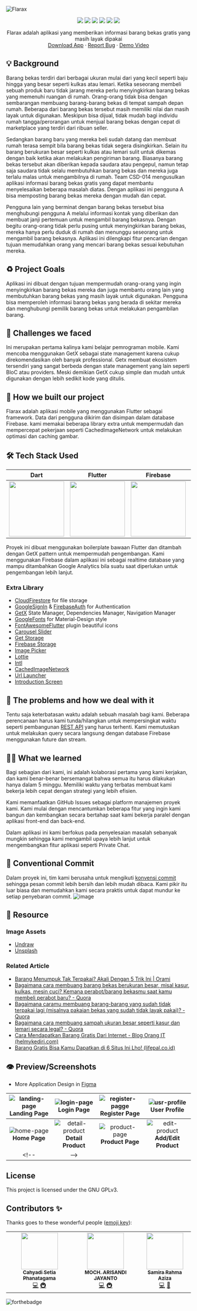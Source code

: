 ![Flarax](https://socialify.git.ci/MochArisandiJayanto/Flarax/image?description=1&descriptionEditable=%F0%9F%92%A0Made%20using%20Dart%2C%20Flutter%2C%20Firebase%20and%20GetX%F0%9F%92%A0&font=Source%20Code%20Pro&forks=1&issues=1&language=1&logo=https%3A%2F%2Fi.ibb.co%2FRpJ2W40%2F755-Converted-01.png&name=1&pattern=Brick%20Wall&pulls=1&stargazers=1&theme=Dark)
<p align="center">
<img src="https://img.shields.io/badge/dart-%230175C2.svg?style=for-the-badge&logo=dart&logoColor=white" />
<img src="https://img.shields.io/badge/Flutter-%2302569B.svg?style=for-the-badge&logo=Flutter&logoColor=white" />
<img src="https://img.shields.io/badge/firebase-%23039BE5.svg?style=for-the-badge&logo=firebase" />
<img src="https://img.shields.io/badge/git-%23F05033.svg?style=for-the-badge&logo=git&logoColor=white" />
<img src="https://img.shields.io/badge/github-%23121011.svg?style=for-the-badge&logo=github&logoColor=white" />
<img src="https://img.shields.io/badge/Visual%20Studio%20Code-0078d7.svg?style=for-the-badge&logo=visual-studio-code&logoColor=white" />
  </p>
  <p align="center">
    Flarax adalah aplikasi yang memberikan informasi barang bekas gratis yang masih layak dipakai
    <br />
    <a href="https://github.com/MochArisandiJayanto/Flarax/releases/download/v.1.0.0-beta/Flarax-App-Beta.apk">Download App</a>
    ·
    <a href="https://github.com/MochArisandiJayanto/Flarax/issues/new">Report Bug</a>
    ·
    <a href="https://drive.google.com/drive/folders/1-rIitoAolhgqZzkIKAcjSvwsQQABDPc8">Demo Video</a>
  </p>

## 💡 Background
Barang bekas terdiri dari berbagai ukuran mulai dari yang kecil seperti baju hingga yang besar seperti kulkas atau lemari. Ketika seseorang membeli sebuah produk baru tidak jarang mereka perlu menyingkirkan barang bekas yang memenuhi ruangan di rumah. Orang-orang tidak bisa dengan sembarangan membuang barang-barang bekas di tempat sampah depan rumah. Beberapa dari barang bekas tersebut masih memiliki nilai dan masih layak untuk digunakan. Meskipun bisa dijual, tidak mudah bagi individu rumah tangga/perorangan untuk menjual barang bekas dengan cepat di marketplace yang terdiri dari ribuan seller.

Sedangkan barang baru yang mereka beli sudah datang dan membuat rumah terasa sempit bila barang bekas tidak segera disingkirkan. Selain itu barang berukuran besar seperti kulkas atau lemari sulit untuk dikemas dengan baik ketika akan melakukan pengiriman barang. Biasanya barang bekas tersebut akan diberikan kepada saudara atau pengepul, namun tetap saja saudara tidak selalu membutuhkan barang bekas dan mereka juga terlalu malas untuk mengambilnya di rumah. Team CSD-014 mengusulkan aplikasi informasi barang bekas gratis yang dapat membantu menyelesaikan beberapa masalah diatas. Dengan aplikasi ini pengguna A bisa memposting barang bekas mereka dengan mudah dan cepat. 

Pengguna lain yang berminat dengan barang bekas tersebut bisa menghubungi pengguna A melalui informasi kontak yang diberikan dan membuat janji pertemuan untuk mengambil barang bekasnya. Dengan begitu orang-orang tidak perlu pusing untuk menyingkirkan barang bekas, mereka hanya perlu duduk di rumah dan menunggu seseorang untuk mengambil barang bekasnya. Aplikasi ini dilengkapi fitur pencarian dengan tujuan memudahkan orang yang mencari barang bekas sesuai kebutuhan mereka.

## ♻️ Project Goals
Aplikasi ini dibuat dengan tujuan mempermudah orang-orang yang ingin menyingkirkan barang bekas mereka dan juga membantu orang lain yang membutuhkan barang bekas yang masih layak untuk digunakan. Pengguna bisa memperoleh informasi barang bekas yang berada di sekitar mereka dan menghubungi pemilik barang bekas untuk melakukan pengambilan barang.

## 🤯 Challenges we faced
Ini merupakan pertama kalinya kami belajar pemrograman mobile. Kami mencoba menggunakan GetX sebagai state management karena cukup direkomendasikan oleh banyak professional. Getx membuat ekosistem tersendiri yang sangat berbeda dengan state management yang lain seperti BloC atau providers. Meski demikian GetX cukup simple dan mudah untuk digunakan dengan lebih sedikit kode yang ditulis.

## 🧐 How we built our project
Flarax adalah aplikasi mobile yang menggunakan Flutter sebagai framework. Data dari pengguna dikirim dan disimpan dalam database Firebase. kami memakai beberapa library extra untuk mempermudah dan mempercepat pekerjaan seperti CachedImageNetwork untuk melakukan optimasi dan caching gambar.

## 🛠️ Tech Stack Used
| Dart      | Flutter      |Firebase      | GetX      | VSCode      | Figma      | 
|------------|-------------|-------------|-------------|-------------|-------------|
| <img src="https://avatars.githubusercontent.com/u/1609975?s=280&v=4" width="150"> | <img src="https://res.cloudinary.com/startup-grind/image/upload/c_fill,dpr_2.0,f_auto,g_center,h_500,q_auto:good,w_500/v1/gcs/platform-data-dsc/events/1_ilC2Aqp5sZd1wi0CopD1Hw_zT8WoJh.png" width="150"> | <img src="https://www.gstatic.com/devrel-devsite/prod/v84e6f6a61298bbae5bb110c196e834c7f21fe3fb34e722925433ddb936d280c9/firebase/images/touchicon-180.png" width="150"> | <img src="https://blog.kakaocdn.net/dn/tTJsy/btraPuKSP5Y/34aELwuQ5eWBta1trRneU1/img.png" width="150"> | <img src="https://cdn.icon-icons.com/icons2/2107/PNG/512/file_type_vscode_icon_130084.png" width="150"> | <img src="https://lh3.googleusercontent.com/proxy/29TIqd2Hy2IpoPm603u0wCjmAUM6ZH9ChesRAAdnmDSzadCMTWwWvq2iJPTwDZYhcBdGWXklrDpqIH34M5n4NbwoM5dEUfq05-FtFMNGEMhk8jWelP0KLLs" width="150"> | 

Proyek ini dibuat menggunakan boilerplate bawaan Flutter dan ditambah dengan GetX pattern untuk mempermudah pengembangan. Kami menggunakan Firebase dalam aplikasi ini sebagai realtime database yang mampu ditambahkan Google Analytics bila suatu saat diperlukan untuk pengembangan lebih lanjut.
### Extra Library
- [CloudFirestore](https://pub.dev/packages/cloud_firestore) for file storage
- [GoogleSignIn](https://pub.dev/packages/google_sign_in) & [FirebaseAuth](https://pub.dev/packages/firebase_auth) for Authentication
- [GetX](https://pub.dev/packages/get) State Manager, Dependencies Manager, Navigation Manager
- [GoogleFonts](https://pub.dev/packages/google_fonts) for Material-Design style
- [FontAwesomeFlutter](https://pub.dev/packages/font_awesome_flutter) plugin beautiful icons
- [Carousel Slider](https://pub.dev/packages/carousel_slider)
- [Get Storage](https://pub.dev/packages/get_storage)
- [Firebase Storage](https://pub.dev/packages/firebase_storage)
- [Image Picker](https://pub.dev/packages/image_picker)
- [Lottie](https://pub.dev/packages/lottie)
- [Intl](https://pub.dev/packages/intl)
- [CachedImageNetwork](https://pub.dev/packages/cached_network_image)
- [Url Launcher](https://pub.dev/packages/url_launcher)
- [Introduction Screen](https://pub.dev/packages/introduction_screen)

## 🔧 The problems and how we deal with it
Tentu saja keterbatasan waktu adalah sebuah masalah bagi kami. Beberapa perencanaan harus kami tunda/hilangkan untuk mempersingkat waktu seperti pembangunan [REST API](https://github.com/MochArisandiJayanto/Flarax/blob/master/API_Design_Architecture.md) yang harus terhenti. Kami memutuskan untuk melakukan query secara langsung dengan database Firebase menggunakan future dan stream.

## 🧑‍🎓 What we learned
Bagi sebagian dari kami, ini adalah kolaborasi pertama yang kami kerjakan, dan kami benar-benar bersemangat bahwa semua itu harus dilakukan hanya dalam 5 minggu. Memiliki waktu yang terbatas membuat kami bekerja lebih cepat dengan strategi yang lebih efisien.‎

‎Kami memanfaatkan GitHub Issues sebagai platform manajemen proyek kami. Kami mulai dengan mencantumkan beberapa fitur yang ingin kami bangun dan kembangkan secara bertahap saat kami bekerja paralel dengan aplikasi front-end dan back-end.‎

‎Dalam aplikasi ini kami berfokus pada penyelesaian masalah sebanyak mungkin sehingga kami mengambil upaya lebih lanjut untuk mengembangkan fitur aplikasi seperti Private Chat.‎

## 🐾 Conventional Commit
‎Dalam proyek ini, tim kami berusaha untuk mengikuti [konvensi commit](https://www.conventionalcommits.org/en/v1.0.0/) sehingga pesan commit lebih bersih dan lebih mudah dibaca. Kami pikir itu luar biasa dan memudahkan kami secara praktis untuk dapat mundur ke setiap penyebaran commit.
![image](https://user-images.githubusercontent.com/48324618/147223979-cb30dd1d-d7d8-435c-ba32-38309203659d.png)

## 📘 Resource‎
### Image Assets
- [Undraw](http://undraw.co)
- [Unsplash](http://unsplash.com)

### Related Article
- [Barang Menumpuk Tak Terpakai? Akali Dengan 5 Trik Ini | Orami](https://www.orami.co.id/magazine/barang-menumpuk-tak-terpakai-akali-dengan-5-trik-ini/)
- [Bagaimana cara membuang barang bekas berukuran besar, misal kasur, kulkas, mesin cuci? Kemana perabot/barang bekasmu saat kamu membeli perabot baru? - Quora](https://id.quora.com/Bagaimana-cara-membuang-barang-bekas-berukuran-besar-misal-kasur-kulkas-mesin-cuci-Kemana-perabot-barang-bekasmu-saat-kamu-membeli-perabot-baru)
- [Bagaimana caramu membuang barang-barang yang sudah tidak terpakai lagi (misalnya pakaian bekas yang sudah tidak layak pakai)? - Quora](https://id.quora.com/Bagaimana-caramu-membuang-barang-barang-yang-sudah-tidak-terpakai-lagi-misalnya-pakaian-bekas-yang-sudah-tidak-layak-pakai)
- [Bagaimana cara membuang sampah ukuran besar seperti kasur dan lemari secara legal? - Quora](https://bit.ly/3eoe6rK)
- [Cara Mendapatkan Barang Gratis Dari Internet - Blog Orang IT (helmykediri.com)](https://bit.ly/3FuCeVn)
- [Barang Gratis Bisa Kamu Dapatkan di 6 Situs Ini Lho! (lifepal.co.id)](https://lifepal.co.id/media/doyan-berburu-barang-gratisan-cek-6-situs-nih/)

## 👁️ Preview/Screenshots

- More Application Design in [Figma](https://www.figma.com/file/eISf5jqPckik2Js0NIm7TX/Flarax-App-Prototype?node-id=0%3A1)

| ![landing-page](https://user-images.githubusercontent.com/48324618/145372808-ae5dc7a8-f310-4643-84ed-b678a8aeeff1.jpg) **Landing Page** | ![login-page](https://user-images.githubusercontent.com/48324618/145372649-d459f07a-ba18-4cd0-aee1-fe91524abce5.jpg) **Login Page** | ![register-pagge](https://user-images.githubusercontent.com/48324618/145372937-6fddfba7-4abd-40fa-aa01-c01d349ad1d8.jpg) **Register Page** | ![usr-profile](https://user-images.githubusercontent.com/48324618/145373431-ebd4e049-9558-4fd7-8e0d-80f0b83b02e3.jpg) **User Profile** |
| :--: | :--: | :--: | :--: | 
| ![home-page](https://user-images.githubusercontent.com/48324618/145373302-0a966fd3-e787-41c7-8c18-fc1e9ed79588.jpg) **Home Page** | ![detail-product](https://user-images.githubusercontent.com/48324618/145373659-0c01acd8-f2b8-4f9f-a2b3-320117b61593.jpg) **Detail Product** | ![product-page](https://user-images.githubusercontent.com/48324618/145373555-45e28331-c41d-47f1-96a5-74cd2d6d3728.jpg) **Product Page** | ![edit-product](https://user-images.githubusercontent.com/48324618/145373915-5c340a34-9e18-44a8-b81a-cc63882a313a.jpg) **Add/Edit Product** |
<!-- |   -->

## License
This project is licensed under the GNU GPLv3.

## Contributors ✨

Thanks goes to these wonderful people ([emoji key](https://allcontributors.org/docs/en/emoji-key)):

<!-- ALL-CONTRIBUTORS-LIST:START - Do not remove or modify this section -->
<!-- prettier-ignore-start -->
<!-- markdownlint-disable -->
<table>
  <tr>
    <td align="center"><a href="https://github.com/phanatagama"><img src="https://avatars.githubusercontent.com/u/48324618?s=100?v=4" width="100px;" alt=""/><br /><sub><b>Cahyadi Setia Phanatagama</b></sub></a><br /><a href="https://github.com/MochArisandiJayanto/Flarax/commits?author=phanatagama" title="Code">💻</a> <a href="#infra-phanatagama" title="Infrastructure (Databases, Build-Tools, etc)">🚇</a></td>
    <td align="center"><a href="https://github.com/MochArisandiJayanto"><img src="https://avatars.githubusercontent.com/u/30518462?v=4?s=100" width="100px;" alt=""/><br /><sub><b>MOCH. ARISANDI JAYANTO</b></sub></a><br /><a href="https://github.com/MochArisandiJayanto/Flarax/commits?author=MochArisandiJayanto" title="Code">💻</a> <a href="#infra-mocharisandijayanto" title="Infrastructure (Build-Tools, etc)">🚇</a></td>
    <td align="center"><a href="https://github.com/mrgvnn"><img src="https://avatars.githubusercontent.com/u/81848181?v=4?s=100" width="100px;" alt=""/><br /><sub><b>Samira Rahma Aziza</b></sub></a><br /><a href="https://github.com/MochArisandiJayanto/Flarax/commits?author=mrgvnn" title="Code">💻</a> <a href="#design-mrgvnn" title="Design">🎨</a></td>
  </tr>
</table>


<!-- markdownlint-restore -->
<!-- prettier-ignore-end -->

<!-- ALL-CONTRIBUTORS-LIST:END -->
![forthebadge](https://forthebadge.com/images/badges/built-with-love.svg)
